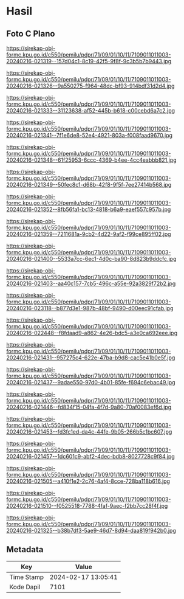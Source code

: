 # Hasil

## Foto C Plano

https://sirekap-obj-formc.kpu.go.id/c550/pemilu/pdpr/71/09/01/10/11/7109011011003-20240216-021319--157d04c1-8c19-42f5-9f8f-9c3b5b7b9443.jpg

https://sirekap-obj-formc.kpu.go.id/c550/pemilu/pdpr/71/09/01/10/11/7109011011003-20240216-021326--9a550275-f964-48dc-bf93-914bdf31d2d4.jpg

https://sirekap-obj-formc.kpu.go.id/c550/pemilu/pdpr/71/09/01/10/11/7109011011003-20240216-021333--31123638-af52-445b-b618-c00cebd6a7c2.jpg

https://sirekap-obj-formc.kpu.go.id/c550/pemilu/pdpr/71/09/01/10/11/7109011011003-20240216-021341--7f1e6de8-52e4-4921-803a-f008faad9670.jpg

https://sirekap-obj-formc.kpu.go.id/c550/pemilu/pdpr/71/09/01/10/11/7109011011003-20240216-021348--61f25953-6ccc-4369-b4ee-4cc4eabbb821.jpg

https://sirekap-obj-formc.kpu.go.id/c550/pemilu/pdpr/71/09/01/10/11/7109011011003-20240216-021349--50fec8c1-d68b-42f8-9f5f-7ee27414b568.jpg

https://sirekap-obj-formc.kpu.go.id/c550/pemilu/pdpr/71/09/01/10/11/7109011011003-20240216-021352--8fb56fa1-bc13-4818-b6a9-eaef557c957b.jpg

https://sirekap-obj-formc.kpu.go.id/c550/pemilu/pdpr/71/09/01/10/11/7109011011003-20240216-021359--7211681a-9cb2-4d22-9af2-f99ce895ff02.jpg

https://sirekap-obj-formc.kpu.go.id/c550/pemilu/pdpr/71/09/01/10/11/7109011011003-20240216-021400--5533a7cc-6ec1-4d0c-ba90-8d823b9ddcfc.jpg

https://sirekap-obj-formc.kpu.go.id/c550/pemilu/pdpr/71/09/01/10/11/7109011011003-20240216-021403--aa40c157-7cb5-496c-a55e-92a3829f72b2.jpg

https://sirekap-obj-formc.kpu.go.id/c550/pemilu/pdpr/71/09/01/10/11/7109011011003-20240216-023118--b877d3e1-987b-48bf-9490-d00eec91cfab.jpg

https://sirekap-obj-formc.kpu.go.id/c550/pemilu/pdpr/71/09/01/10/11/7109011011003-20240216-022448--f8fdaad9-a862-4e26-bdc5-a3e0ca692eee.jpg

https://sirekap-obj-formc.kpu.go.id/c550/pemilu/pdpr/71/09/01/10/11/7109011011003-20240216-021431--957275c4-622e-47ba-b9d8-cac5e41b0e5f.jpg

https://sirekap-obj-formc.kpu.go.id/c550/pemilu/pdpr/71/09/01/10/11/7109011011003-20240216-021437--9adae550-97d0-4b01-85fe-f694c6ebac49.jpg

https://sirekap-obj-formc.kpu.go.id/c550/pemilu/pdpr/71/09/01/10/11/7109011011003-20240216-021446--fd834f15-04fa-4f7d-9a80-70af0083ef6d.jpg

https://sirekap-obj-formc.kpu.go.id/c550/pemilu/pdpr/71/09/01/10/11/7109011011003-20240216-021453--fd3fc1ed-da4c-44fe-9b05-266b5c1bc607.jpg

https://sirekap-obj-formc.kpu.go.id/c550/pemilu/pdpr/71/09/01/10/11/7109011011003-20240216-021457--1dc601c9-abf2-4dec-bdb8-8027728c9f84.jpg

https://sirekap-obj-formc.kpu.go.id/c550/pemilu/pdpr/71/09/01/10/11/7109011011003-20240216-021505--a410f1e2-2c76-4af4-8cce-728ba118b616.jpg

https://sirekap-obj-formc.kpu.go.id/c550/pemilu/pdpr/71/09/01/10/11/7109011011003-20240216-021510--f0525518-7788-4faf-9aec-f2bb7cc28f4f.jpg

https://sirekap-obj-formc.kpu.go.id/c550/pemilu/pdpr/71/09/01/10/11/7109011011003-20240216-021325--b38b7df3-5ae9-46d7-8d94-daa819f942b0.jpg


## Metadata

| Key        | Value               |
| ---------- | ------------------- |
| Time Stamp | 2024-02-17 13:05:41 |
| Kode Dapil | 7101                |



